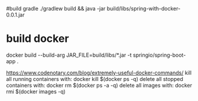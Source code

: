  #build gradle
./gradlew build && java -jar build/libs/spring-with-docker-0.0.1.jar

# build docker
docker build --build-arg JAR_FILE=build/libs/\*.jar -t springio/spring-boot-app .

https://www.codenotary.com/blog/extremely-useful-docker-commands/
kill all running containers with: docker kill $(docker ps -q)
delete all stopped containers with: docker rm $(docker ps -a -q)
delete all images with: docker rmi $(docker images -q)

